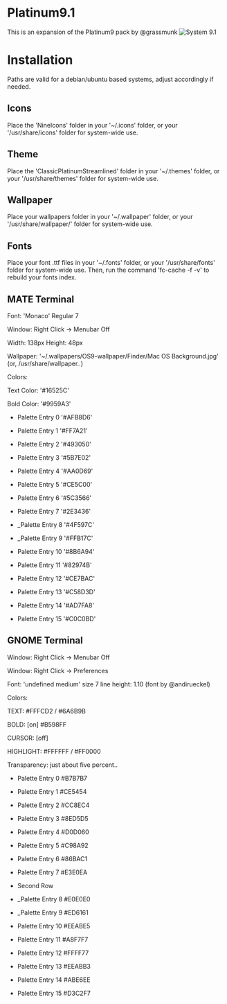 Platinum9.1
======

This is an expansion of the Platinum9 pack by @grassmunk
![System 9.1](https://i.imgur.com/gNHKqXy.png)

Installation
======

Paths are valid for a debian/ubuntu based systems, adjust accordingly if needed.

## Icons

Place the 'NineIcons' folder in your '~/.icons' folder, or your '/usr/share/icons' folder for system-wide use.


## Theme

Place the 'ClassicPlatinumStreamlined' folder in your '~/.themes' folder, or your '/usr/share/themes' folder for system-wide use.


## Wallpaper

Place your wallpapers folder in your '~/.wallpaper' folder, or your '/usr/share/wallpaper/' folder for system-wide use.


## Fonts

Place your font .ttf files in your '~/.fonts' folder, or your '/usr/share/fonts' folder for system-wide use. Then, run the command 'fc-cache -f -v' to rebuild your fonts index.


## MATE Terminal

Font: 'Monaco' Regular 7

Window: Right Click -> Menubar Off

Width: 138px Height: 48px

Wallpaper: '~/.wallpapers/OS9-wallpaper/Finder/Mac OS Background.jpg' (or, /usr/share/wallpaper..)

Colors:

Text Color: '#16525C'

Bold Color: '#9959A3'


- Palette Entry 0 '#AFB8D6'
- Palette Entry 1 '#FF7A21'
- Palette Entry 2 '#493050'
- Palette Entry 3 '#5B7E02'
- Palette Entry 4 '#AA0D69'
- Palette Entry 5 '#CE5C00'
- Palette Entry 6 '#5C3566'
- Palette Entry 7 '#2E3436'


- _Palette Entry 8 '#4F597C'
- _Palette Entry 9 '#FFB17C'
- Palette Entry 10 '#8B6A94'
- Palette Entry 11 '#82974B'
- Palette Entry 12 '#CE7BAC'
- Palette Entry 13 '#C58D3D'
- Palette Entry 14 '#AD7FA8'
- Palette Entry 15 '#C0C0BD'


## GNOME Terminal

Window: Right Click -> Menubar Off

Window: Right Click -> Preferences

Font: 'undefined medium' size 7 line height: 1.10 (font by @andirueckel)

Colors:

TEXT: #FFFCD2 / #6A6B9B

BOLD: [on] #B598FF 

CURSOR: [off]

HIGHLIGHT: #FFFFFF / #FF0000

Transparency: just about five percent..


- Palette Entry 0 #B7B7B7
- Palette Entry 1 #CE5454
- Palette Entry 2 #CC8EC4
- Palette Entry 3 #8ED5D5
- Palette Entry 4 #D0D060
- Palette Entry 5 #C98A92
- Palette Entry 6 #86BAC1
- Palette Entry 7 #E3E0EA


- Second Row
- _Palette Entry 8 #E0E0E0 
- _Palette Entry 9 #ED6161
- Palette Entry 10 #EEABE5
- Palette Entry 11 #A8F7F7
- Palette Entry 12 #FFFF77
- Palette Entry 13 #EEABB3
- Palette Entry 14 #ABE6EE
- Palette Entry 15 #D3C2F7
